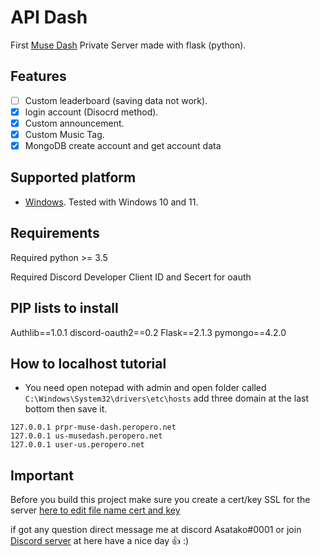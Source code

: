 # API Dash

First [Muse Dash](https://store.steampowered.com/app/774171/Muse_Dash/) Private Server made with flask (python).

## Features
- [ ] Custom leaderboard (saving data not work).
- [x] login account (Disocrd method).
- [x] Custom announcement.
- [x] Custom Music Tag.
- [x] MongoDB create account and get account data

## Supported platform
- [Windows](https://www.microsoft.com/en-us/windows). Tested with Windows 10 and 11.

## Requirements
Required python >= 3.5

Required Discord Developer Client ID and Secert for oauth

## PIP lists to install
Authlib==1.0.1
discord-oauth2==0.2
Flask==2.1.3
pymongo==4.2.0

## How to localhost tutorial
- You need open notepad with admin and open folder called `C:\Windows\System32\drivers\etc\hosts` add three domain at the last bottom then save it.
```text
127.0.0.1 prpr-muse-dash.peropero.net
127.0.0.1 us-musedash.peropero.net
127.0.0.1 user-us.peropero.net
```

## Important

Before you build this project make sure you create a cert/key SSL for the server [here to edit file name cert and key](https://github.com/FeffyLaffy/API-Dash/blob/0c4690de1b40a78bfca189115ac994bfe9c10af4/main.py#L255)

if got any question direct message me at discord Asatako#0001 or join [Discord server](https://discord.gg/wqd4NFy6pW) at here have a nice day 👍 :)
